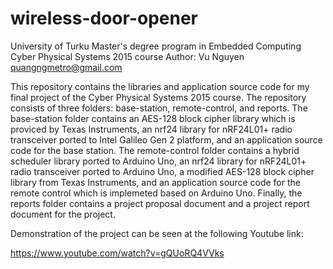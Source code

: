 # wireless-door-opener
University of Turku
Master's degree program in Embedded Computing 
Cyber Physical Systems 2015 course
Author: Vu Nguyen <quangngmetro@gmail.com>

This repository contains the libraries and application source code for my final project of the Cyber Physical Systems 2015 course. The repository consists of three folders: base-station, remote-control, and reports. The base-station folder contains an AES-128 block cipher library which is proviced by Texas Instruments, an nrf24 library for nRF24L01+ radio transceiver ported to Intel Galileo Gen 2 platform, and an application source code for the base station. 
The remote-control folder contains a hybrid scheduler library ported to Arduino Uno, an nrf24 library for nRF24L01+ radio transceiver ported to Arduino Uno, a modified AES-128 block cipher library from Texas Instruments, and an application source code for the remote control which is implemeted based on Arduino Uno.
Finally, the reports folder contains a project proposal document and a project report document for the project. 


Demonstration of the project can be seen at the following Youtube link:

https://www.youtube.com/watch?v=gQUoRQ4VVks
